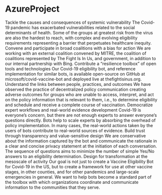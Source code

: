 # AzureProject



Tackle the causes and consequences of systemic vulnerability
The Covid-19 pandemic has exacerbated vulnerabilities related to the social determinants of health. Some of the groups at greatest risk from the virus are also the hardest to reach, with complex and evolving eligibility requirements representing a barrier that perpetuates healthcare inequity.
Convene and participate in broad coalitions with a bias for action
We are working with an external coalition convened by MITRE, the coalition of coalitions represented by The Fight Is In Us, and government, in addition to our internal partnership with Bing.
Contribute a “resilience toolbox” of open tools and technologies
Our Covid-19 eligibility bot, and reference implementation for similar bots, is available open-source on GitHub at microsoft/covid-vaccine-bot and deployed live at thefightisinus.org.
Understand the links between people, practices, and outcomes
We have observed the practice of decentralized policy communication creating adverse outcomes for groups who are unable to access, interpret, and act on the policy information that is relevant to them, i.e., to determine eligibility and schedule and receive a complete course of vaccination.
Democratize expert workflows and real-world evidence development
Covid-19 is everyone’s concern, but there are not enough experts to answer everyone’s questions directly. Bots help to scale experts by absorbing the overhead of policy implementation. In many cases, the real-world actions taken by the users of bots contribute to real-world sources of evidence.
Build trust through transparency and value-sensitive design
We are conservative about the information captured by the bot and communicate the rationale in a clear and concise privacy statement at the initiation of each conversation. The sequence of questions aims to minimize the number of simple Yes/No answers to an eligibility determination.
Design for transformation at the mesoscale of activity
Our goal is not just to create a Vaccine Eligibility Bot for Covid-19 in the US, but to create a framework for use at other vaccine stages, in other counties, and for other pandemics and large-scale emergencies in general. We want to help bots become a standard part of the toolbox with which organizations coordinate and communicate information to the communities that they serve.
